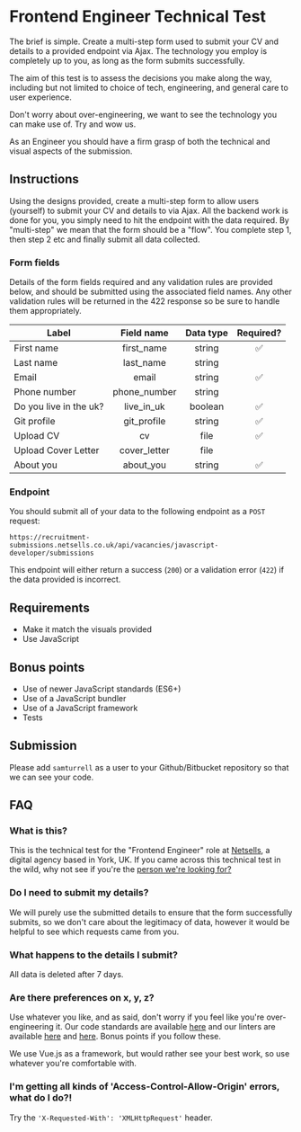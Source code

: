 # Frontend Engineer Technical Test

The brief is simple. Create a multi-step form used to submit your CV and details to a provided endpoint via Ajax. The technology you employ is completely up to you, as long as the form submits successfully. 

The aim of this test is to assess the decisions you make along the way, including but not limited to choice of tech, engineering, and general care to user experience.

Don't worry about over-engineering, we want to see the technology you can make use of. Try and wow us.

As an Engineer you should have a firm grasp of both the technical and visual aspects of the submission.

## Instructions

Using the designs provided, create a multi-step form to allow users (yourself) to submit your CV and details to via Ajax. All the backend work is done for you, you simply need to hit the endpoint with the data required. By "multi-step" we mean that the form should be a "flow". You complete step 1, then step 2 etc and finally submit all data collected.

### Form fields

Details of the form fields required and any validation rules are provided below, and should be submitted using the associated field names. Any other validation rules will be returned in the 422 response so be sure to handle them appropriately.

| Label         | Field name    | Data type | Required? |
| ------------- |:-------------:|:---------:|:---------:|
| First name | first_name | string | :white_check_mark: |
| Last name | last_name | string |  |
| Email | email | string | :white_check_mark: |
| Phone number | phone_number | string |  |
| Do you live in the uk? | live_in_uk | boolean | :white_check_mark: |
| Git profile | git_profile | string | :white_check_mark: |
| Upload CV | cv | file | :white_check_mark: |
| Upload Cover Letter | cover_letter | file |  |
| About you | about_you | string | :white_check_mark: |

### Endpoint

You should submit all of your data to the following endpoint as a `POST` request:

```
https://recruitment-submissions.netsells.co.uk/api/vacancies/javascript-developer/submissions
```

This endpoint will either return a success (`200`) or a validation error (`422`) if the data provided is incorrect.

## Requirements

- Make it match the visuals provided
- Use JavaScript

## Bonus points

- Use of newer JavaScript standards (ES6+)
- Use of a JavaScript bundler
- Use of a JavaScript framework
- Tests

## Submission

Please add `samturrell` as a user to your Github/Bitbucket repository so that we can see your code.

## FAQ

### What is this?

This is the technical test for the "Frontend Engineer" role at [Netsells](http://netsells.co.uk), a digital agency based in York, UK. If you came across this technical test in the wild, why not see if you're the [person we're looking for?](./JOB_SPEC.md)

### Do I need to submit my details?

We will purely use the submitted details to ensure that the form successfully submits, so we don't care about the legitimacy of data, however it would be helpful to see which requests came from you.

### What happens to the details I submit?

All data is deleted after 7 days.

### Are there preferences on x, y, z?

Use whatever you like, and as said, don't worry if you feel like you're over-engineering it. Our code standards are available [here](https://netsells.github.io/code-standards/) and our linters are available [here](https://github.com/netsells/eslint-config-netsells/) and [here](https://github.com/netsells/stylelint-config-netsells/). Bonus points if you follow these.

We use Vue.js as a framework, but would rather see your best work, so use whatever you're comfortable with.

### I'm getting all kinds of 'Access-Control-Allow-Origin' errors, what do I do?!

Try the `'X-Requested-With': 'XMLHttpRequest'` header.

